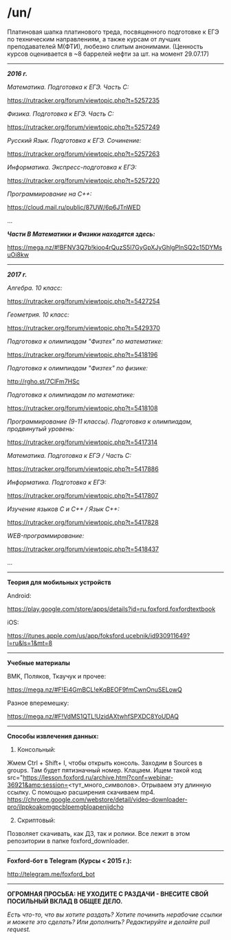 /un/
====================

Платиновая шапка платинового треда, посвященного подготовке к ЕГЭ по техническим направлениям, а также курсам от лучших преподавателей М(ФТИ), любезно слитым анонимами.
(Ценность курсов оценивается в ~8 баррелей нефти за шт. на момент 29.07.17)

----------------------------

__***2016 г.***__

*Математика. Подготовка к ЕГЭ. Часть С:*

https://rutracker.org/forum/viewtopic.php?t=5257235

*Физика. Подготовка к ЕГЭ. Часть С:*

https://rutracker.org/forum/viewtopic.php?t=5257249

*Русский Язык. Подготовка к ЕГЭ. Сочинение:*

https://rutracker.org/forum/viewtopic.php?t=5257263

*Информатика. Экспресс-подготовка к ЕГЭ:*

https://rutracker.org/forum/viewtopic.php?t=5257220

*Программирование на С++:*

https://cloud.mail.ru/public/87UW/6p6JTnWED

...

***Части B Математики и Физики находятся здесь:***

https://mega.nz/#!BFNV3Q7b!kioo4rQuzS5l7GyGpXJyGhlgPlnSQ2c15DYMsuOi8kw

----------------------------
__***2017 г.***__

*Алгебра. 10 класс:*

https://rutracker.org/forum/viewtopic.php?t=5427254

*Геометрия. 10 класс:*

https://rutracker.org/forum/viewtopic.php?t=5429370

*Подготовка к олимпиадам "Физтех" по математике:*

https://rutracker.org/forum/viewtopic.php?t=5418196

*Подготовка к олимпиадам "Физтех" по физике:*

http://rgho.st/7ClFm7HSc

*Подготовка к олимпиадам по математике:*

https://rutracker.org/forum/viewtopic.php?t=5418108

*Программирование (9-11 классы). Подготовка к олимпиадам, продвинутый уровень:*

https://rutracker.org/forum/viewtopic.php?t=5417314

*Математика. Подготовка к ЕГЭ / Часть С:*

https://rutracker.org/forum/viewtopic.php?t=5417886

*Информатика. Подготовка к ЕГЭ:*

https://rutracker.org/forum/viewtopic.php?t=5417807

*Изучение языков С и С++ / Язык С++:*

https://rutracker.org/forum/viewtopic.php?t=5417828

*WEB-программирование:* 

https://rutracker.org/forum/viewtopic.php?t=5418437

...

--------------------------

**Теория для мобильных устройств**

Android:

https://play.google.com/store/apps/details?id=ru.foxford.foxfordtextbook

iOS:

https://itunes.apple.com/us/app/foksford.ucebnik/id930911649?l=ru&ls=1&mt=8

--------------------------
**Учебные материалы**

ВМК, Поляков, Ткаучук и прочее:

https://mega.nz/#F!Ei4GmBCL!eKqBEOF9fmCwnOnuSELowQ

Разное вперемешку:

https://mega.nz/#F!VdMS1QTL!UzidAXtwhfSPXDC8YoUDAQ

----------------------------------------------
**Способы извлечения данных:**

1. Консольный:

Жмем Ctrl + Shift+ I, чтобы открыть консоль. Заходим в Sources в groups. Там будет пятизначный номер. Клацаем. Ищем такой код src="https://lesson.foxford.ru/archive.html?conf=webinar-36921&amp;session=<тут_много_символов>.
Отрываем эту длинную ссылку.
С помощью расширения скачиваем mp4. 
https://chrome.google.com/webstore/detail/video-downloader-pro/ilppkoakomgpcblpemgbloapenijdcho 

2. Скриптовый:

Позволяет скачивать, как ДЗ, так и ролики.
Все лежит в этом репозитории в папке foxford_downloader.

----------------------------

**Foxford-бот в Telegram (Курсы < 2015 г.):**

http://telegram.me/foxford_bot

---------------------------

**ОГРОМНАЯ ПРОСЬБА: НЕ УХОДИТЕ С РАЗДАЧИ - ВНЕСИТЕ СВОЙ ПОСИЛЬНЫЙ ВКЛАД В ОБЩЕЕ ДЕЛО.**

*Есть что-то, что вы хотите раздать? Хотите починить нерабочие ссылки и можете это сделать? Или дополнить? Редактируйте и делайте pull request.*
